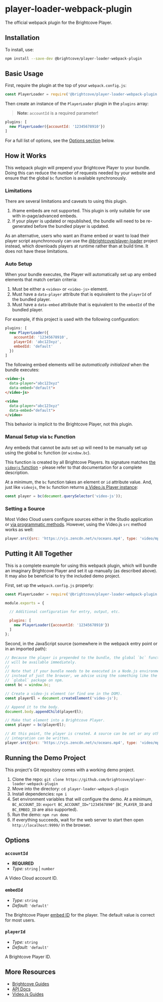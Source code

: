 # player-loader-webpack-plugin
The official webpack plugin for the Brightcove Player.

## Installation
To install, use:

```sh
npm install --save-dev @brightcove/player-loader-webpack-plugin
```

## Basic Usage
First, require the plugin at the top of your `webpack.config.js`:

```js
const PlayerLoader = require('@brightcove/player-loader-webpack-plugin');
```

Then create an instance of the `PlayerLoader` plugin in the `plugins` array:

> **Note:** `accountId` is a required parameter!

```js
plugins: [
  new PlayerLoader({accountId: '12345678910'})
]
```

For a full list of options, see the [Options section](#options) below.

## How it Works
This webpack plugin will prepend your Brightcove Player to your bundle. Doing this can reduce the number of requests needed by your website and ensure that the global `bc` function is available synchronously.

### Limitations
There are several limitations and caveats to using this plugin.

1. iframe embeds are not supported. This plugin is only suitable for use with in-page/advanced embeds.
1. If your player is updated or republished, the bundle will need to be re-generated before the bundled player is updated.

As an alternative, users who want an iframe embed or want to load their player script asynchronously can use the [@brightcove/player-loader](https://github.com/brightcove/player-loader) project instead, which downloads players at runtime rather than at build time. It does not have these limitations.

### Auto Setup
When your bundle executes, the Player will automatically set up any embed elements that match certain criteria:

1. Must be either a `<video>` or `<video-js>` element.
1. Must have a `data-player` attribute that is equivalent to the `playerId` of the bundled player.
1. Must have a `data-embed` attribute that is equivalent to the `embedId` of the bundled player.

For example, if this project is used with the following configuration:

```js
plugins: [
  new PlayerLoader({
    accountId: '12345678910',
    playerId: 'abc123xyz',
    embedId: 'default'
  })
]
```

The following embed elements will be _automatically initialized_ when the bundle executes:

```html
<video-js
  data-player="abc123xyz" 
  data-embed="default">
</video-js>

<video
  data-player="abc123xyz" 
  data-embed="default">
</video>
```

This behavior is implicit to the Brightcove Player, not this plugin.

### Manual Setup via `bc` Function
Any embeds that cannot be auto set up will need to be manually set up using the global `bc` function (or `window.bc`).

This function is created by all Brightcove Players. Its signature matches [the `videojs` function](https://docs.brightcove.com/brightcove-player/current-release/module-videojs.html#~videojs) - please refer to that documentation for a complete description.

At a minimum, the `bc` function takes an element or `id` attribute value. And, just like `videojs`, the `bc` function returns [a Video.js Player instance](https://docs.brightcove.com/brightcove-player/current-release/Player.html):

```js
const player = bc(document.querySelector('video-js'));
```

### Setting a Source
Most Video Cloud users configure sources either in the Studio application or [via programmatic methods](https://support.brightcove.com/assigning-video-player-programmatically). However, using the Video.js `src` method works as well:

```js
player.src({src: 'https://vjs.zencdn.net/v/oceans.mp4', type: 'video/mp4'});
```

## Putting it All Together
This is a complete example for using this webpack plugin, which will bundle an imaginary Brightcove Player and set it up manually (as described above). It may also be beneficial to try the included demo project.

First, set up the `webpack.config.js` properly:

```js
const PlayerLoader = require('@brightcove/player-loader-webpack-plugin');

module.exports = {

  // Additional configuration for entry, output, etc.

  plugins: [
    new PlayerLoader({accountId: '12345678910'})
  ]
};
```

Second, in the JavaScript source (somewhere in the webpack entry point or in an imported path):

```js
// Because the player is prepended to the bundle, the global `bc` function
// will be available immediately.
//
// Note that if your bundle needs to be executed in a Node.js environment 
// instead of just the browser, we advise using the something like the
// `global` package on npm.
const bc = window.bc;

// Create a video-js element (or find one in the DOM).
const playerEl = document.createElement('video-js');

// Append it to the body.
document.body.appendChild(playerEl);

// Make that element into a Brightcove Player.
const player = bc(playerEl);

// At this point, the player is created. A source can be set or any other 
// integration can be written.
player.src({src: 'https://vjs.zencdn.net/v/oceans.mp4', type: 'video/mp4'});
```

## Running the Demo Project
This project's Git repository comes with a working demo project.

1. Clone the repo: `git clone https://github.com/brightcove/player-loader-webpack-plugin`
1. Move into the directory: `cd player-loader-webpack-plugin`
1. Install dependencies: `npm i`
1. Set environment variables that will configure the demo. At a minimum, `BC_ACCOUNT_ID`: `export BC_ACCOUNT_ID="1234567890"` (`BC_PLAYER_ID` and `BC_EMBED_ID` are also supported).
1. Run the demo: `npm run demo`
1. If everything succeeds, wait for the web server to start then open `http://localhost:9999/` in the browser.

## Options
### `accountId`
* **REQUIRED**
* *Type:* `string` | `number`

A Video Cloud account ID.

### `embedId`
* *Type:* `string`
* *Default:* `'default'`

The Brightcove Player [embed ID](https://support.brightcove.com/guide-embed-apis) for the player. The default value is correct for most users.

### `playerId`
* *Type:* `string`
* *Default:* `'default'`

A Brightcove Player ID.

## More Resources
* [Brightcove Guides](https://support.brightcove.com/getting-started-brightcove-player)
* [API Docs](https://docs.brightcove.com/brightcove-player/current-release/index.html)
* [Video.js Guides](https://docs.videojs.com/tutorial-videojs_.html)
